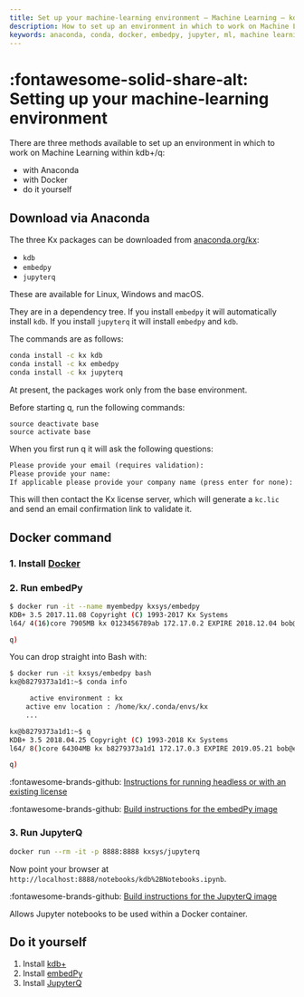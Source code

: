 ```yaml
---
title: Set up your machine-learning environment – Machine Learning – kdb+ and q documentation
description: How to set up an environment in which to work on Machine Learning within kdb+ and q
keywords: anaconda, conda, docker, embedpy, jupyter, ml, machine learning, python
---
```

# :fontawesome-solid-share-alt: Setting up your machine-learning environment



There are three methods available to set up an environment in which to work on Machine Learning within kdb+/q: 

-   with Anaconda
-   with Docker
-   do it yourself


## Download via Anaconda

The three Kx packages can be downloaded from [anaconda.org/kx](https://anaconda.org/kx):

-   `kdb`
-   `embedpy`
-   `jupyterq`

These are available for Linux, Windows and macOS.

They are in a dependency tree. If you install `embedpy` it will automatically install `kdb`. If you install `jupyterq`  it will install `embedpy` and `kdb`.

The commands are as follows:

```bash
conda install -c kx kdb
conda install -c kx embedpy
conda install -c kx jupyterq
```

At present, the packages work only from the base environment.

Before starting q, run the following commands:

```anaconda
source deactivate base
source activate base
```

When you first run q it will ask the following questions:

```txt
Please provide your email (requires validation):
Please provide your name:
If applicable please provide your company name (press enter for none):
```

This will then contact the Kx license server, which will generate a `kc.lic` and send an email confirmation link to validate it.



## Docker command

### 1. Install [Docker](https://docs.docker.com/install/)

### 2. Run embedPy

```bash
$ docker run -it --name myembedpy kxsys/embedpy
KDB+ 3.5 2017.11.08 Copyright (C) 1993-2017 Kx Systems
l64/ 4(16)core 7905MB kx 0123456789ab 172.17.0.2 EXPIRE 2018.12.04 bob@example.com KOD #0000000

q)
```

You can drop straight into Bash with:

```bash
$ docker run -it kxsys/embedpy bash
kx@b8279373a1d1:~$ conda info

     active environment : kx
    active env location : /home/kx/.conda/envs/kx
    ...

kx@b8279373a1d1:~$ q
KDB+ 3.5 2018.04.25 Copyright (C) 1993-2018 Kx Systems
l64/ 8()core 64304MB kx b8279373a1d1 172.17.0.3 EXPIRE 2019.05.21 bob@example.com KOD #0000000

q)
```

:fontawesome-brands-github:
[Instructions for running headless or with an existing license](https://github.com/KxSystems/embedPy/blob/master/docker/README.md#headlesspresets)

:fontawesome-brands-github:
[Build instructions for the embedPy image](https://github.com/KxSystems/embedPy/blob/master/docker/README.md#building)


### 3. Run JupyterQ

```bash
docker run --rm -it -p 8888:8888 kxsys/jupyterq
```

Now point your browser at `http://localhost:8888/notebooks/kdb%2BNotebooks.ipynb`.

:fontawesome-brands-github:
[Build instructions for the JupyterQ image](https://github.com/KxSystems/jupyterq/blob/master/docker/README.md)

Allows Jupyter notebooks to be used within a Docker container.


## Do it yourself

1.  Install [kdb+](../learn/install.md) 
2.  Install [embedPy](embedpy/index.md)
3.  Install [JupyterQ](jupyterq/index.md)
